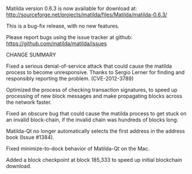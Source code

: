 Matilda version 0.6.3 is now available for download at:
  http://sourceforge.net/projects/matilda/files/Matilda/matilda-0.6.3/

This is a bug-fix release, with no new features.

Please report bugs using the issue tracker at github:
  https://github.com/matilda/matilda/issues

CHANGE SUMMARY

Fixed a serious denial-of-service attack that could cause the
matilda process to become unresponsive. Thanks to Sergio Lerner
for finding and responsibly reporting the problem. (CVE-2012-3789)

Optimized the process of checking transaction signatures, to
speed up processing of new block messages and make propagating
blocks across the network faster.

Fixed an obscure bug that could cause the matilda process to get
stuck on an invalid block-chain, if the invalid chain was
hundreds of blocks long.

Matilda-Qt no longer automatically selects the first address
in the address book (Issue #1384).

Fixed minimize-to-dock behavior of Matilda-Qt on the Mac.

Added a block checkpoint at block 185,333 to speed up initial
blockchain download.
